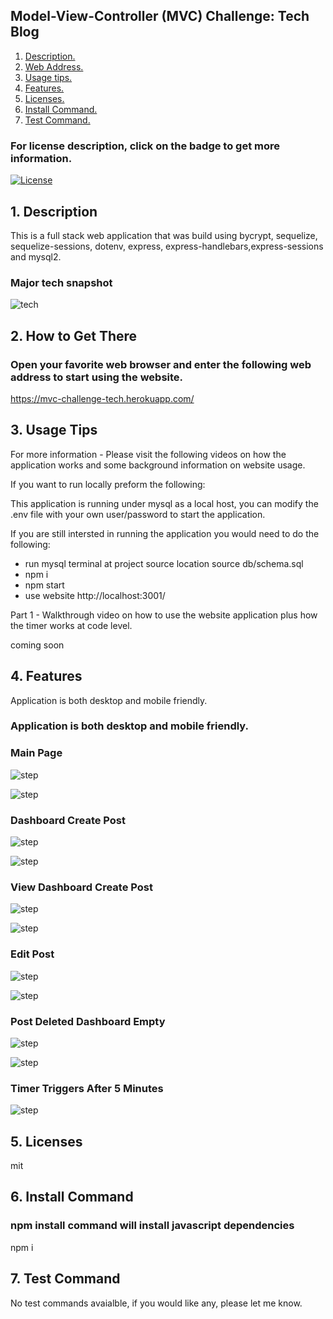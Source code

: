 ## Model-View-Controller (MVC) Challenge: Tech Blog

1. [ Description. ](#desc)
2. [ Web Address. ](#web-address)
3. [ Usage tips. ](#usage)
4. [ Features. ](#features)
5. [ Licenses. ](#licenses)
6. [ Install Command. ](#commandInstall)
7. [ Test Command. ](#commandTest)

### For license description, click on the badge to get more information.
[![License](https://img.shields.io/badge/License-MIT%20-blue.svg)](https://opensource.org/licenses/mit)

<a name="desc"></a>
## 1. Description

This is a full stack web application that was build using bycrypt, sequelize, sequelize-sessions, dotenv, express, express-handlebars,express-sessions and mysql2.

### Major tech snapshot

![tech](./assets/images/code-used.JPG?raw=true "code-used.JPG")

<a name="web-address"></a>
## 2. How to Get There

### Open your favorite web browser and enter the following web address to start using the website.

https://mvc-challenge-tech.herokuapp.com/


<a name="usage"></a>
## 3. Usage Tips

For more information - Please visit the following videos on how the application works and some background information on website usage.

If you want to run locally preform the following:

This application is running under mysql as a local host, you can modify the .env file with your own user/password to start the application.

If you are still intersted in running the application you would need to do the following:
* run mysql terminal at project source location
  source db/schema.sql
* npm i
* npm start
* use website http://localhost:3001/

Part 1 - Walkthrough video on how to use the website application plus how the timer works at code level.

coming soon

<a name="features"></a>
## 4. Features

Application is both desktop and mobile friendly.
### Application is both desktop and mobile friendly.

### Main Page

![step](./assets/images/main-page.JPG?raw=true "main-page.JPG")

![step](./assets/images/main-page-mobile.JPG?raw=true "main-page-mobile.JPG")

### Dashboard Create Post

![step](./assets/images/dashboard-create-post.JPG?raw=true "dashboard-create-post.JPG")

![step](./assets/images/dashboard-create-post-mobile.JPG?raw=true "dashboard-create-post-mobile.JPG")

### View Dashboard Create Post

![step](./assets/images/view-dashboard-create-post.JPG?raw=true "view-dashboard-create-post.JPG")

![step](./assets/images/view-dashboard-create-post-mobile.JPG?raw=true "view-dashboard-create-post-mobile.JPG")

### Edit Post

![step](./assets/images/view-dashboard-create-post-new-post-save-delete.JPG?raw=true "view-dashboard-create-post-new-post-save-delete.JPG")

![step](./assets/images/view-dashboard-create-post-new-post-save-delete-mobile.JPG?raw=true "view-dashboard-create-post-new-post-save-delete-mobile.JPG")

### Post Deleted Dashboard Empty

![step](./assets/images/post-deleted.JPG?raw=true "post-deleted.JPG")

![step](./assets/images/post-deleted-mobile.JPG?raw=true "post-deleted-mobile.JPG")

### Timer Triggers After 5 Minutes

![step](./assets/images/timerTriggered.JPG?raw=true "timerTriggered.JPG")



<a name="licenses"></a>
## 5. Licenses

mit

<a name="commandInstall"></a>
## 6. Install Command

### npm install command will install javascript dependencies

npm i

<a name="commandTest"></a>
## 7. Test Command

No test commands avaialble, if you would like any, please let me know.





